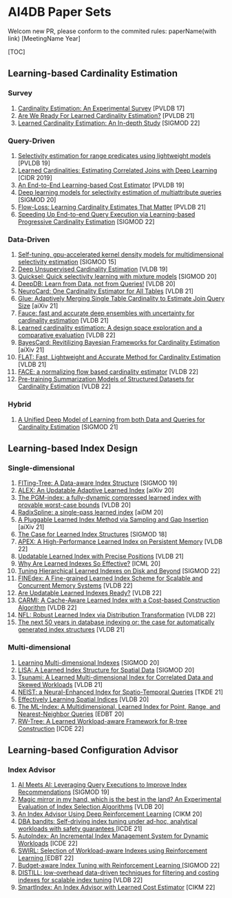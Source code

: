 # AI4DB Paper Sets

Welcom new PR, please conform to the commited rules:  paperName(with link) [MeetingName Year]

[TOC]

## Learning-based Cardinality Estimation

### Survey

1. [Cardinality Estimation: An Experimental Survey](https://www.vldb.org/pvldb/vol11/p499-harmouch.pdf) [PVLDB 17]
2. [Are We Ready For Learned Cardinality Estimation?](https://arxiv.org/pdf/2012.06743.pdf) [PVLDB 21]
3. [Learned Cardinality Estimation: An In-depth Study](https://dl.acm.org/doi/10.1145/3514221.3526154) [SIGMOD 22]

### Query-Driven

1. [Selectivity estimation for range predicates using lightweight models](http://www.vldb.org/pvldb/vol12/p1044-dutt.pdf) [PVLDB 19]
2. [Learned Cardinalities: Estimating Correlated Joins with Deep Learning](https://arxiv.org/pdf/1809.00677.pdf) [CIDR 2019]
3. [An End-to-End Learning-based Cost Estimator](http://www.vldb.org/pvldb/vol13/p307-sun.pdf) [PVLDB 19]
4. [Deep learning models for selectivity estimation of multiattribute queries](https://dl.acm.org/doi/abs/10.1145/3318464.3389741) [SIGMOD 20]
5. [Flow-Loss: Learning Cardinality Estimates That Matter](https://people.csail.mit.edu/tatbul/publications/flowloss_vldb21.pdf) [PVLDB 21]
6. [Speeding Up End-to-end Query Execution via Learning-based Progressive Cardinality Estimation](https://www.fangwang.online/_files/ugd/5d2324_ddbbd368d939421e9f2b7295b919d90d.pdf) [SIGMOD 22]

### Data-Driven

1. [Self-tuning, gpu-accelerated kernel density models for multidimensional selectivity estimation](https://dl.acm.org/doi/10.1145/2723372.2749438) [SIGMOD 15]
2. [Deep Unsupervised Cardinality Estimation](http://www.vldb.org/pvldb/vol13/p279-yang.pdf) [VLDB 19]
3. [Quicksel: Quick selectivity learning with mixture models](https://arxiv.org/pdf/1812.10568.pdf) [SIGMOD 20]
4. [DeepDB: Learn from Data, not from Queries!](http://www.vldb.org/pvldb/vol13/p992-hilprecht.pdf) [VLDB 20]
5. [NeuroCard: One Cardinality Estimator for All Tables](https://vldb.org/pvldb/vol14/p61-yang.pdf) [VLDB 21]
6. [Glue: Adaptively Merging Single Table Cardinality to Estimate Join Query Size](https://arxiv.org/pdf/2112.03458.pdf)  [aiXiv 21]
7. [Fauce: fast and accurate deep ensembles with uncertainty for cardinality estimation](http://vldb.org/pvldb/vol14/p1950-liu.pdf) [VLDB 21]
8. [Learned cardinality estimation: A design space exploration and a comparative evaluation](https://dbgroup.cs.tsinghua.edu.cn/ligl/papers/vldb22-card-exp.pdf) [VLDB 22]
9. [BayesCard: Revitilizing Bayesian Frameworks for Cardinality Estimation](https://arxiv.org/pdf/2012.14743.pdf) [aiXiv 21]
10. [FLAT: Fast, Lightweight and Accurate Method for Cardinality Estimation](http://www.vldb.org/pvldb/vol14/p1489-zhu.pdf) [VLDB 21]
11. [FACE: a normalizing flow based cardinality estimator](https://dbgroup.cs.tsinghua.edu.cn/ligl/papers/vldb22-flow-card.pdf) [VLDB 22]
12. [Pre-training Summarization Models of Structured Datasets for Cardinality Estimation](http://yao.lu/iris.pdf) [VLDB 22]

### Hybrid

1. [A Unified Deep Model of Learning from both Data and Queries for Cardinality Estimation](https://arxiv.org/pdf/2107.12295.pdf) [SIGMOD 21]

## Learning-based Index Design

### Single-dimensional

1. [FITing-Tree: A Data-aware Index Structure](https://arxiv.org/pdf/1801.10207.pdf) [SIGMOD 19]
2. [ALEX: An Updatable Adaptive Learned Index](https://arxiv.org/pdf/1905.08898.pdf)  [aiXiv 20]
3. [The PGM-index: a fully-dynamic compressed learned index with provable worst-case bounds](http://www.vldb.org/pvldb/vol13/p1162-ferragina.pdf)  [VLDB 20]
4. [RadixSpline: a single-pass learned index](https://dl.acm.org/doi/pdf/10.1145/3401071.3401659) [aiDM 20]
5. [A Pluggable Learned Index Method via Sampling and Gap Insertion](https://arxiv.org/pdf/2101.00808.pdf) [aiXiv 21]
6. [The Case for Learned Index Structures](https://dl.acm.org/doi/pdf/10.1145/3183713.3196909) [SIGMOD 18]
7. [APEX: A High-Performance Learned Index on Persistent Memory](https://arxiv.org/pdf/2105.00683.pdf) [VLDB 22]
8. [Updatable Learned Index with Precise Positions](https://arxiv.org/pdf/2104.05520.pdf) [VLDB 21]
9. [Why Are Learned Indexes So Effective?](http://proceedings.mlr.press/v119/ferragina20a/ferragina20a.pdf) [ICML 20]
10. [Tuning Hierarchical Learned Indexes on Disk and Beyond](https://dl.acm.org/doi/abs/10.1145/3514221.3520255) [SIGMOD 22]
11. [FINEdex: A Fine-grained Learned Index Scheme for Scalable and Concurrent Memory Systems](http://www.vldb.org/pvldb/vol15/p321-hua.pdf) [VLDB 22]
12. [Are Updatable Learned Indexes Ready?](https://arxiv.org/pdf/2207.02900.pdf) [VLDB 22]
13. [CARMI: A Cache-Aware Learned Index with a Cost-based Construction Algorithm](https://www.vldb.org/pvldb/vol15/p2679-gao.pdf) [VLDB 22]
14. [NFL: Robust Learned Index via Distribution Transformation](https://www.vldb.org/pvldb/vol15/p2188-wu.pdf) [VLDB 22]
15. [The next 50 years in database indexing or: the case for automatically generated index structures](https://dl.acm.org/doi/10.14778/3494124.3494136) [VLDB 21]




### Multi-dimensional

1. [Learning Multi-dimensional Indexes](https://dl.acm.org/doi/pdf/10.1145/3318464.3380579) [SIGMOD 20]
2. [LISA: A Learned Index Structure for Spatial Data](https://dl.acm.org/doi/abs/10.1145/3318464.3389703) [SIGMOD 20]
3. [Tsunami: A Learned Multi-dimensional Index for Correlated Data and Skewed Workloads](http://vldb.org/pvldb/vol14/p74-ding.pdf) [VLDB 21]
4. [NEIST: a Neural-Enhanced Index for Spatio-Temporal Queries](https://ieeexplore.ieee.org/stamp/stamp.jsp?tp=&arnumber=8861025) [TKDE 21]
5. [Effectively Learning Spatial Indices](https://vbn.aau.dk/ws/files/391644098/p2341_qi.pdf) [VLDB 20]
6. [The ML-Index: A Multidimensional, Learned Index for Point, Range, and Nearest-Neighbor Queries](https://dbis.informatik.uni-kl.de/files/papers/ml-index-edbt2020.pdf) [EDBT 20]
7. [RW-Tree: A Learned Workload-aware Framework for R-tree Construction](https://ieeexplore.ieee.org/abstract/document/9835605/) [ICDE 22]

## Learning-based Configuration Advisor

### Index Advisor
1. [AI Meets AI: Leveraging Query Executions to Improve Index Recommendations](https://pages.cs.wisc.edu/~wentaowu/papers/sigmod19-auto-indexing.pdf) [SIGMOD 19]
2. [Magic mirror in my hand, which is the best in the land? An Experimental Evaluation of Index Selection Algorithms](http://www.vldb.org/pvldb/vol13/p2382-kossmann.pdf) [VLDB 20]
3. [An Index Advisor Using Deep Reinforcement Learning](https://baozhifeng.net/papers/cikm20-IndexRec.pdf) [CIKM 20]
4. [DBA bandits: Self-driving index tuning under ad-hoc, analytical workloads with safety guarantees ](https://arxiv.org/pdf/2010.09208) [ICDE 21]
5. [AutoIndex: An Incremental Index Management System for Dynamic Workloads](https://dbgroup.cs.tsinghua.edu.cn/ligl/papers/icde2022-autoindex.pdf) [ICDE 22] 
6. [SWIRL: Selection of Workload-aware Indexes using Reinforcement Learning ](https://openproceedings.org/2022/conf/edbt/paper-37.pdf) [EDBT 22]
7. [Budget-aware Index Tuning with Reinforcement Learning ](https://www.microsoft.com/en-us/research/uploads/prod/2022/06/mcts-full.pdf) [SIGMOD 22] 
8. [DISTILL: low-overhead data-driven techniques for filtering and costing indexes for scalable index tuning](https://www.microsoft.com/en-us/research/uploads/prod/2022/06/DISTILL.pdf) [VLDB 22]
9. [SmartIndex: An Index Advisor with Learned Cost Estimator](https://dl.acm.org/doi/abs/10.1145/3511808.3557163) [CIKM 22]